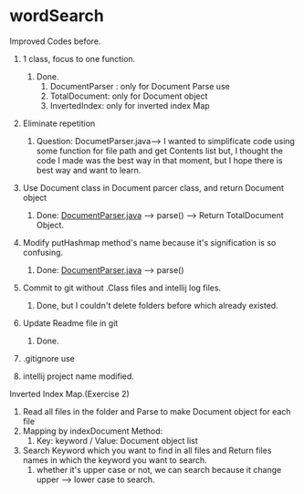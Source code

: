 # wordSearch

Improved Codes before.

1. 1 class, focus to one function. 
    1. Done.
        1. DocumentParser : only for Document Parse use
        2. TotalDocument: only for Document object
        3. InvertedIndex: only for inverted index Map

2. Eliminate repetition 
    1. Question: DocumetParser.java—> I wanted to simplificate code using some function for file path and get Contents list but, I thought the code I made was the best way in that moment, but I hope there is best way and want to learn.

3. Use Document class in Document parcer class, and return Document object
    1. Done: [DocumentParser.java](http://documentparser.java) —> parse() —> Return TotalDocument Object.

4. Modify putHashmap method's name because it's signification is so confusing.
    1. Done: [DocumentParser.java](http://documentparser.java) —> parse() 

5. Commit to git without .Class files and intellij log files.
    1. Done, but I couldn't delete folders before which already existed.

6. Update Readme file in git
    1. Done.
    
7. .gitignore use

9. intellij project name modified.




Inverted Index Map.(Exercise 2)

1. Read all files in the folder and Parse to make Document object for each file
2. Mapping by indexDocument Method: 
    1. Key: keyword / Value: Document object list
3. Search Keyword which you want to find in all files and Return files names in which the keyword you want to search.
    1. whether it's upper case or not, we can search because it change upper --> lower case to search.
